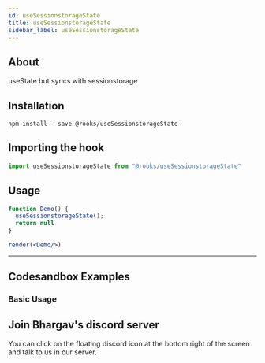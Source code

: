 ```yaml
---
id: useSessionstorageState
title: useSessionstorageState
sidebar_label: useSessionstorageState
---
```



    

## About

useState but syncs with sessionstorage

[//]: # "Main"

## Installation

    npm install --save @rooks/useSessionstorageState

## Importing the hook

```javascript
import useSessionstorageState from "@rooks/useSessionstorageState"
```

## Usage

```jsx
function Demo() {
  useSessionstorageState();
  return null
}

render(<Demo/>)
```


---

## Codesandbox Examples

### Basic Usage    



## Join Bhargav's discord server
You can click on the floating discord icon at the bottom right of the screen and talk to us in our server.

